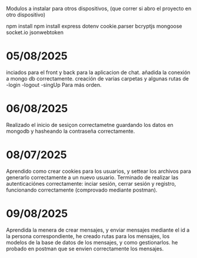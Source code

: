 Modulos a instalar para otros dispositivos, (que correr si abro el proyecto en otro dispositivo)

npm install
npm install express dotenv cookie.parser bcryptjs mongoose socket.io jsonwebtoken

# 05/08/2025
  inciados para el front y back para la aplicacion de chat.
  añadida la conexión a mongo db correctamente.
  creación de varias carpetas y algunas rutas de
    -login
    -logout
    -singUp
  Para más orden.

# 06/08/2025
  Realizado el inicio de sesiçon correctametne guardando los datos en mongodb
  y hasheando la contraseña correctamente.

# 08/07/2025
  Aprendido como crear cookies para los usuarios, y settear los archivos para generarlo correctamente a un nuevo usuario.
  Terminado de realizar las autenticaciónes correctamente: inciar sesión, cerrar sesión y registro, funcionando correctamente (comprovado mediante postman).

# 09/08/2025
  Aprendida la menera de crear mensajes, y enviar mensajes mediante el id a la persona correspondiente, he creado rutas para los mensajes, los modelos de la base de datos de los mensajes, y como gestionarlos.
    he probado en postman que se envien correctamente los mensajes.